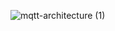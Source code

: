 
![mqtt-architecture (1)](https://user-images.githubusercontent.com/30389880/236116627-0b5c44ef-7784-4f09-b3ca-81f7d9df0eab.jpg)
